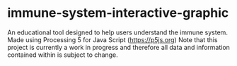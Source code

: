 # immune-system-interactive-graphic
An educational tool designed to help users understand the immune system. Made using Processing 5 for Java Script (https://p5js.org)
Note that this project is currently a work in progress and therefore all data and information contained within is subject to change.
